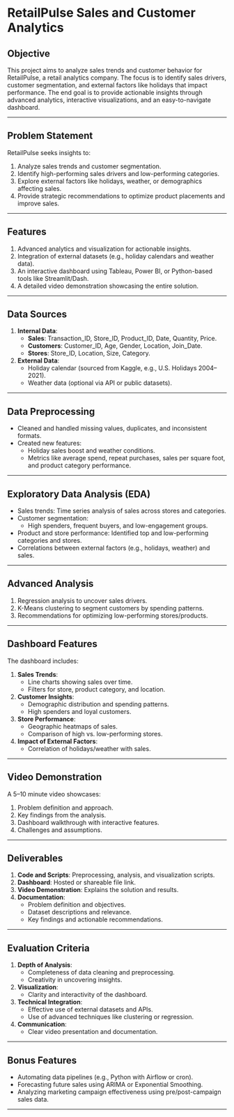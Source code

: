 # RetailPulse Sales and Customer Analytics

## Objective
This project aims to analyze sales trends and customer behavior for RetailPulse, a retail analytics company. The focus is to identify sales drivers, customer segmentation, and external factors like holidays that impact performance. The end goal is to provide actionable insights through advanced analytics, interactive visualizations, and an easy-to-navigate dashboard.

---

## Problem Statement
RetailPulse seeks insights to:
1. Analyze sales trends and customer segmentation.
2. Identify high-performing sales drivers and low-performing categories.
3. Explore external factors like holidays, weather, or demographics affecting sales.
4. Provide strategic recommendations to optimize product placements and improve sales.

---

## Features
1. Advanced analytics and visualization for actionable insights.
2. Integration of external datasets (e.g., holiday calendars and weather data).
3. An interactive dashboard using Tableau, Power BI, or Python-based tools like Streamlit/Dash.
4. A detailed video demonstration showcasing the entire solution.

---

## Data Sources
1. **Internal Data**:
   - **Sales**: Transaction_ID, Store_ID, Product_ID, Date, Quantity, Price.
   - **Customers**: Customer_ID, Age, Gender, Location, Join_Date.
   - **Stores**: Store_ID, Location, Size, Category.
2. **External Data**:
   - Holiday calendar (sourced from Kaggle, e.g., U.S. Holidays 2004–2021).
   - Weather data (optional via API or public datasets).

---

## Data Preprocessing
- Cleaned and handled missing values, duplicates, and inconsistent formats.
- Created new features:
  - Holiday sales boost and weather conditions.
  - Metrics like average spend, repeat purchases, sales per square foot, and product category performance.

---

## Exploratory Data Analysis (EDA)
- Sales trends: Time series analysis of sales across stores and categories.
- Customer segmentation:
  - High spenders, frequent buyers, and low-engagement groups.
- Product and store performance: Identified top and low-performing categories and stores.
- Correlations between external factors (e.g., holidays, weather) and sales.

---

## Advanced Analysis
1. Regression analysis to uncover sales drivers.
2. K-Means clustering to segment customers by spending patterns.
3. Recommendations for optimizing low-performing stores/products.

---

## Dashboard Features
The dashboard includes:
1. **Sales Trends**:
   - Line charts showing sales over time.
   - Filters for store, product category, and location.
2. **Customer Insights**:
   - Demographic distribution and spending patterns.
   - High spenders and loyal customers.
3. **Store Performance**:
   - Geographic heatmaps of sales.
   - Comparison of high vs. low-performing stores.
4. **Impact of External Factors**:
   - Correlation of holidays/weather with sales.

---

## Video Demonstration
A 5–10 minute video showcases:
1. Problem definition and approach.
2. Key findings from the analysis.
3. Dashboard walkthrough with interactive features.
4. Challenges and assumptions.

---

## Deliverables
1. **Code and Scripts**: Preprocessing, analysis, and visualization scripts.
2. **Dashboard**: Hosted or shareable file link.
3. **Video Demonstration**: Explains the solution and results.
4. **Documentation**:
   - Problem definition and objectives.
   - Dataset descriptions and relevance.
   - Key findings and actionable recommendations.

---

## Evaluation Criteria
1. **Depth of Analysis**:
   - Completeness of data cleaning and preprocessing.
   - Creativity in uncovering insights.
2. **Visualization**:
   - Clarity and interactivity of the dashboard.
3. **Technical Integration**:
   - Effective use of external datasets and APIs.
   - Use of advanced techniques like clustering or regression.
4. **Communication**:
   - Clear video presentation and documentation.

---

## Bonus Features
- Automating data pipelines (e.g., Python with Airflow or cron).
- Forecasting future sales using ARIMA or Exponential Smoothing.
- Analyzing marketing campaign effectiveness using pre/post-campaign sales data.

---

